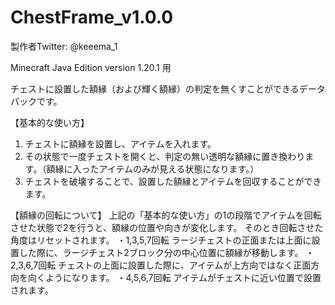 # ChestFrame_v1.0.0

製作者Twitter: @keeema_1

Minecraft Java Edition version 1.20.1 用


チェストに設置した額縁（および輝く額縁）の判定を無くすことができるデータパックです。

【基本的な使い方】
1. チェストに額縁を設置し、アイテムを入れます。
2. その状態で一度チェストを開くと、判定の無い透明な額縁に置き換わります。（額縁に入ったアイテムのみが見える状態になります。）
3. チェストを破壊することで、設置した額縁とアイテムを回収することができます。

【額縁の回転について】
上記の「基本的な使い方」の1の段階でアイテムを回転させた状態で2を行うと、額縁の位置や向きが変化します。
そのとき回転させた角度はリセットされます。
・1,3,5,7回転
    ラージチェストの正面または上面に設置した際に、ラージチェスト2ブロック分の中心位置に額縁が移動します。
・2,3,6,7回転
    チェストの上面に設置した際に、アイテムが上方向ではなく正面方向を向くようになります。
・4,5,6,7回転
    アイテムがチェストに近い位置で設置されます。

